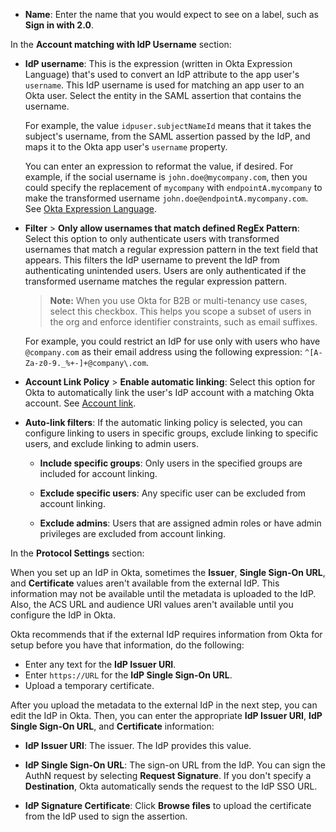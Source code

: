 * **Name**: Enter the name that you would expect to see on a label, such as **Sign in with <StackSnippet snippet="idp" inline /> 2.0**.

In the **Account matching with IdP Username** section:

* **IdP username**: This is the expression (written in Okta Expression Language) that's used to convert an IdP attribute to the app user's `username`. This IdP username is used for matching an app user to an Okta user. Select the entity in the SAML assertion that contains the username.

    For example, the value `idpuser.subjectNameId` means that it takes the subject's username, from the SAML assertion passed by the IdP, and maps it to the Okta app user's `username` property.

    You can enter an expression to reformat the value, if desired. For example, if the social username is `john.doe@mycompany.com`, then you could specify the replacement of `mycompany` with `endpointA.mycompany` to make the transformed username `john.doe@endpointA.mycompany.com`. See [Okta Expression Language](/docs/reference/okta-expression-language/).

* **Filter** > **Only allow usernames that match defined RegEx Pattern**: Select this option to only authenticate users with transformed usernames that match a regular expression pattern in the text field that appears. This filters the IdP username to prevent the IdP from authenticating unintended users. Users are only authenticated if the transformed username matches the regular expression pattern.

    > **Note:** When you use Okta for B2B or multi-tenancy use cases, select this checkbox. This helps you scope a subset of users in the org and enforce identifier constraints, such as email suffixes.

    For example, you could restrict an IdP for use only with users who have `@company.com` as their email address using the following expression: `^[A-Za-z0-9._%+-]+@company\.com`.

* **Account Link Policy** > **Enable automatic linking**: Select this option for Okta to automatically link the user's IdP account with a matching Okta account. See [Account link](#account-link).

* **Auto-link filters**: If the automatic linking policy is selected, you can configure linking to users in specific groups, exclude linking to specific users, and exclude linking to admin users.

    * **Include specific groups**: Only users in the specified groups are included for account linking.

    * **Exclude specific users**: Any specific user can be excluded from account linking.

    * **Exclude admins**: Users that are assigned admin roles or have admin privileges are excluded from account linking.

In the **<StackSnippet snippet="idp" inline /> Protocol Settings** section:

When you set up an IdP in Okta, sometimes the **Issuer**, **Single Sign-On URL**, and **Certificate** values aren't available from the external IdP. This information may not be available until the metadata is uploaded to the IdP. Also, the ACS URL and audience URI values aren't available until you configure the IdP in Okta.

Okta recommends that if the external IdP requires information from Okta for setup before you have that information, do the following:

* Enter any text for the **IdP Issuer URI**.
* Enter `https://URL` for the **IdP Single Sign-On URL**.
* Upload a temporary certificate.

After you upload the metadata to the external IdP in the next step, you can edit the IdP in Okta. Then, you can enter the appropriate **IdP Issuer URI**, **IdP Single Sign-On URL**, and **Certificate** information:

* **IdP Issuer URI**: The issuer. The IdP provides this value.

* **IdP Single Sign-On URL**: The sign-on URL from the IdP. You can sign the AuthN request by selecting **Request Signature**. If you don't specify a **Destination**, Okta automatically sends the request to the IdP SSO URL.

* **IdP Signature Certificate**: Click **Browse files** to upload the certificate from the IdP used to sign the assertion.
